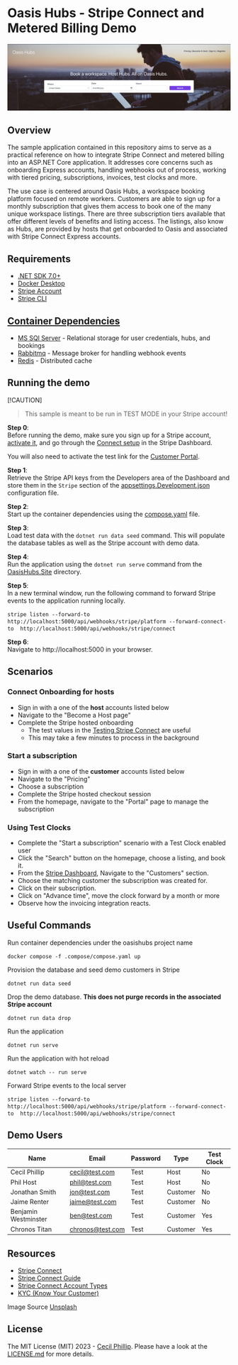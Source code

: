 # Oasis Hubs - Stripe Connect and Metered Billing Demo

![header](assets/header.png)

## Overview

The sample application contained in this repository aims to serve as a practical reference on how to
integrate Stripe Connect and metered billing into an ASP.NET Core application. It addresses core
concerns such as onboarding Express accounts, handling webhooks out of process, working with tiered
pricing,
subscriptions, invoices, test clocks and more.

The use case is centered around Oasis Hubs, a workspace booking platform focused on remote workers.
Customers are able to sign up for a monthly subscription that gives them access to book one of the
many unique
workspace listings. There are three subscription tiers available that offer different levels of
benefits and listing
access. The listings, also know as Hubs, are provided by hosts that get onboarded to Oasis and
associated with Stripe
Connect Express accounts.

## Requirements

* [.NET SDK 7.0+](https://get.dot.net)
* [Docker Desktop](https://www.docker.com/products/docker-desktop)
* [Stripe Account](https://dashboard.stripe.com/register)
* [Stripe CLI](https://stripe.com/docs/stripe-cli)

## [Container Dependencies](.compose/compose.yaml)

* [MS SQl Server](https://github.com/microsoft/mssql-docker/tree/master) - Relational storage for
  user credentials, hubs, and bookings
* [Rabbitmq](https://github.com/docker-library/rabbitmq) - Message broker for handling webhook
  events
* [Redis](https://redis.io/docs/install/install-stack/docker/) - Distributed cache

## Running the demo

[!CAUTION]
> This sample is meant to be run in TEST MODE in your Stripe account!

**Step 0**: <br /> 
Before running the demo, make sure you sign up for a Stripe
account, [activate it](https://dashboard.stripe.com/account/onboarding),
and go through the [Connect setup](https://dashboard.stripe.com/connect/tasklist) in the Stripe
Dashboard.

You will also need to activate the test link for the [Customer Portal](https://dashboard.stripe.com/settings/billing/portal).


**Step 1**: <br />
Retrieve the Stripe API keys from the Developers area of the Dashboard and store them in
the `Stripe` section
of the [appsettings.Development.json](./src/OasisHubs.Site/appsettings.Development.json)
configuration file.

**Step 2**: <br />
Start up the container dependencies using the [compose.yaml](.compose/compose.yaml)
file.

**Step 3**: <br />
Load test data with the `dotnet run data seed` command. This will populate the database tables
as well as the Stripe account with demo data.

**Step 4**: <br />
Run the application using the `dotnet run serve` command from the [OasisHubs.Site](src/OasisHubs.Site) directory.

**Step 5**: <br />
In a new terminal window, run the following command to forward Stripe events to the application
running locally.
```shell
stripe listen --forward-to http://localhost:5000/api/webhooks/stripe/platform --forward-connect-to  http://localhost:5000/api/webhooks/stripe/connect
```

**Step 6**: <br />
Navigate to http://localhost:5000 in your browser. 

## Scenarios
### Connect Onboarding for hosts
* Sign in with a one of the **host** accounts listed below
* Navigate to the "Become a Host page"
* Complete the Stripe hosted onboarding
  * The test values in the [Testing Stripe Connect](https://stripe.com/docs/connect/testing) are useful
  * This may take a few minutes to process in the background

### Start a subscription
* Sign in with a one of the **customer** accounts listed below
* Navigate to the "Pricing"
* Choose a subscription
* Complete the Stripe hosted checkout session
* From the homepage, navigate to the "Portal" page to manage the subscription

### Using Test Clocks
* Complete the "Start a subscription" scenario with a Test Clock enabled user
* Click the "Search" button on the homepage, choose a listing, and book it.
* From the [Stripe Dashboard](https://dashboard.stripe.com/), Navigate to the "Customers" section.
* Choose the matching customer the subscription was created for.
* Click on their subscription.
* Click on "Advance time", move the clock forward by a month or more
* Observe how the invoicing integration reacts.

## Useful Commands

Run container dependencies under the oasishubs project name

```shell
docker compose -f .compose/compose.yaml up 
```

Provision the database and seed demo customers in Stripe

```shell
dotnet run data seed
```

Drop the demo database. **This does not purge records in the associated Stripe account**

```shell
dotnet run data drop
```

Run the application

```shell
dotnet run serve
```

Run the application with hot reload

```shell
dotnet watch -- run serve
```

Forward Stripe events to the local server

```shell
stripe listen --forward-to http://localhost:5000/api/webhooks/stripe/platform --forward-connect-to  http://localhost:5000/api/webhooks/stripe/connect
```

## Demo Users

| Name                 | Email            | Password | Type     | Test Clock |
|----------------------|------------------|----------|----------|------------|
| Cecil Phillip        | cecil@test.com   | Test     | Host     | No         |
| Phil Host            | phil@test.com    | Test     | Host     | No         |
| Jonathan Smith       | jon@test.com     | Test     | Customer | No         |
| Jaime Renter         | jaime@test.com   | Test     | Customer | No         |
| Benjamin Westminster | ben@test.com     | Test     | Customer | Yes        |
| Chronos Titan        | chronos@test.com | Test     | Customer | Yes        |

## Resources
* [Stripe Connect](https://stripe.com/docs/connect)
* [Stripe Connect Guide](https://stripe.com/docs/connect/explore-connect-guide)
* [Stripe Connect Account Types](https://stripe.com/docs/connect/accounts)
* [KYC (Know Your Customer)](https://support.stripe.com/questions/know-your-customer-obligations)

Image Source [Unsplash](https://unsplash.com/photos/man-sitting-on-concrete-brick-with-opened-laptop-on-his-lap-Z3ownETsdNQ)

## License

The MIT License (MIT) 2023 - [Cecil Phillip](https://twitter.com/cecilphillip). Please have a look
at the [LICENSE.md](LICENSE) for more details.
